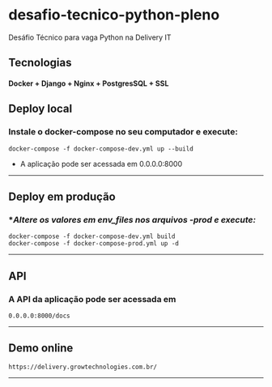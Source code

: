 # desafio-tecnico-python-pleno

Desáfio Técnico para vaga Python na Delivery IT


## Tecnologias

#### Docker + Django + Nginx + PostgresSQL + SSL ### 



## Deploy local

### **Instale o docker-compose no seu computador e execute:** ### 

``` 
docker-compose -f docker-compose-dev.yml up --build
```

- A aplicação pode ser acessada em 0.0.0.0:8000

___ 

## Deploy em produção

### **Altere os valores em env_files nos arquivos *-prod e execute:** ### 

``` 
docker-compose -f docker-compose-dev.yml build
docker-compose -f docker-compose-prod.yml up -d
```

---

## API

### **A API da aplicação pode ser acessada  em** ### 

``` 
0.0.0.0:8000/docs
```

---

## Demo online



``` 
https://delivery.growtechnologies.com.br/
```

---